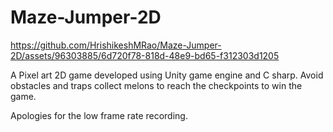 # Maze-Jumper-2D
https://github.com/HrishikeshMRao/Maze-Jumper-2D/assets/96303885/6d720f78-818d-48e9-bd65-f312303d1205


A Pixel art 2D game developed using Unity game engine and C sharp. Avoid obstacles and traps collect melons to reach the checkpoints to win the game.

Apologies for the low frame rate recording.



